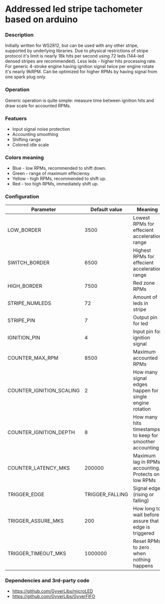 # Addressed led stripe tachometer based on arduino

### Description
Initially written for WS2812, but can be used with any other stripe, supported by underlying libraries.
Due to physical restrictions of stripe protocol it's limit is nearly 18k hits per second using 72 leds (144-led densed stripes are recommended). Less leds - higher hits processing rate.
For generic 4-stroke engine having ignition signal twice per engine rotate it's nearly 9kRPM. Can be optimized for higher RPMs by having signal from one spark plug only.

### Operation
Generic operation is quite simple: measure time between ignition hits and draw scale for accounted RPMs.

### Featuers
- Input signal noise protection
- Accounting smoothing
- Shifting range
- Colored idle scale

### Colors meaning
- Blue - low RPMs, recommended to shift down.
- Green - range of maximum effeciensy.
- Yellow - high RPMs, recommended to shift up.
- Red - too high RPMs, immediately shift up.

### Configuration

Parameter | Default value | Meaning
----------|---------------|--------
LOW_BORDER | 3500 | Lowest RPMs for effecient acceleration range
SWITCH_BORDER | 6500 | Highest RPMs for effecient acceleration range
HIGH_BORDER | 7500 | Red zone RPMs
STRIPE_NUMLEDS | 72 | Amount of leds in stripe
STRIPE_PIN | 7 | Output pin for led
IGNITION_PIN | 4 | Input pin for ignition signal
COUNTER_MAX_RPM | 8500 | Maximum accounted RPMs
COUNTER_IGNITION_SCALING | 2 | How many signal edges happen for single engine rotation
COUNTER_IGNITION_DEPTH | 8 | How many hits timestamps to keep for smoother accounting
COUNTER_LATENCY_MKS | 200000 | Maximum lag in RPMs accounting. Protects on low RPMs
TRIGGER_EDGE | TRIGGER_FALLING | Signal edge (rising or falling)
TRIGGER_ASSURE_MKS | 200 | How long to wait before assure that edge is triggered
TRIGGER_TIMEOUT_MKS | 1000000 | Reset RPMs to zero when nothing happens

### Dependencies and 3rd-party code
- https://github.com/GyverLibs/microLED
- https://github.com/GyverLibs/GyverFIFO

